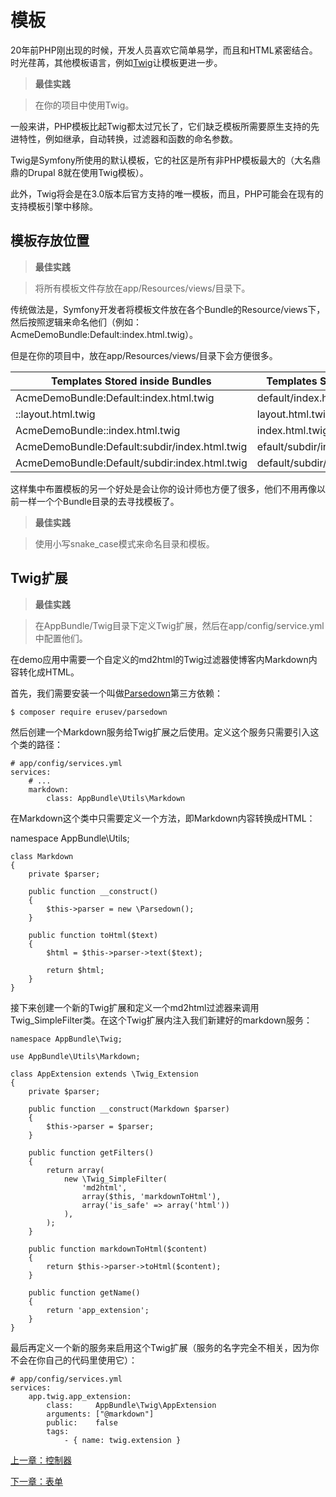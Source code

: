 # 模板

20年前PHP刚出现的时候，开发人员喜欢它简单易学，而且和HTML紧密结合。时光荏苒，其他模板语言，例如[Twig](http://twig.sensiolabs.org/)让模板更进一步。

>**最佳实践**

>在你的项目中使用Twig。

一般来讲，PHP模板比起Twig都太过冗长了，它们缺乏模板所需要原生支持的先进特性，例如继承，自动转换，过滤器和函数的命名参数。

Twig是Symfony所使用的默认模板，它的社区是所有非PHP模板最大的（大名鼎鼎的Drupal 8就在使用Twig模板）。

此外，Twig将会是在3.0版本后官方支持的唯一模板，而且，PHP可能会在现有的支持模板引擎中移除。

## 模板存放位置

>**最佳实践**

>将所有模板文件存放在app/Resources/views/目录下。

传统做法是，Symfony开发者将模板文件放在各个Bundle的Resource/views下，然后按照逻辑来命名他们（例如：AcmeDemoBundle:Default:index.html.twig）。

但是在你的项目中，放在app/Resources/views/目录下会方便很多。

**Templates Stored inside Bundles** | **Templates Stored in** app/
------------ | -------------
AcmeDemoBundle:Default:index.html.twig | default/index.html.twig
::layout.html.twig | layout.html.twig
AcmeDemoBundle::index.html.twig | index.html.twig
AcmeDemoBundle:Default:subdir/index.html.twig | efault/subdir/index.html.twig
AcmeDemoBundle:Default/subdir:index.html.twig | default/subdir/index.html.twig

这样集中布置模板的另一个好处是会让你的设计师也方便了很多，他们不用再像以前一样一个个Bundle目录的去寻找模板了。

>**最佳实践**

>使用小写snake_case模式来命名目录和模板。

## Twig扩展

>**最佳实践**

>在AppBundle/Twig目录下定义Twig扩展，然后在app/config/service.yml中配置他们。

在demo应用中需要一个自定义的md2html的Twig过滤器使博客内Markdown内容转化成HTML。

首先，我们需要安装一个叫做[Parsedown](http://parsedown.org/)第三方依赖：

```
$ composer require erusev/parsedown
```

然后创建一个Markdown服务给Twig扩展之后使用。定义这个服务只需要引入这个类的路径：

```
# app/config/services.yml
services:
    # ...
    markdown:
        class: AppBundle\Utils\Markdown
```

在Markdown这个类中只需要定义一个方法，即Markdown内容转换成HTML：

namespace AppBundle\Utils;

```
class Markdown
{
    private $parser;

    public function __construct()
    {
        $this->parser = new \Parsedown();
    }

    public function toHtml($text)
    {
        $html = $this->parser->text($text);

        return $html;
    }
}
```

接下来创建一个新的Twig扩展和定义一个md2html过滤器来调用Twig_SimpleFilter类。在这个Twig扩展内注入我们新建好的markdown服务：

```
namespace AppBundle\Twig;

use AppBundle\Utils\Markdown;

class AppExtension extends \Twig_Extension
{
    private $parser;

    public function __construct(Markdown $parser)
    {
        $this->parser = $parser;
    }

    public function getFilters()
    {
        return array(
            new \Twig_SimpleFilter(
                'md2html',
                array($this, 'markdownToHtml'),
                array('is_safe' => array('html'))
            ),
        );
    }

    public function markdownToHtml($content)
    {
        return $this->parser->toHtml($content);
    }

    public function getName()
    {
        return 'app_extension';
    }
}
```

最后再定义一个新的服务来启用这个Twig扩展（服务的名字完全不相关，因为你不会在你自己的代码里使用它）：

```
# app/config/services.yml
services:
    app.twig.app_extension:
        class:     AppBundle\Twig\AppExtension
        arguments: ["@markdown"]
        public:    false
        tags:
            - { name: twig.extension }
```


[上一章：控制器](https://github.com/gigantic2/The-Symfony-Framework-Best-Practices/blob/master/05.%E6%8E%A7%E5%88%B6%E5%99%A8.md)

[下一章：表单](https://github.com/gigantic2/The-Symfony-Framework-Best-Practices/blob/master/07.%E8%A1%A8%E5%8D%95.md)